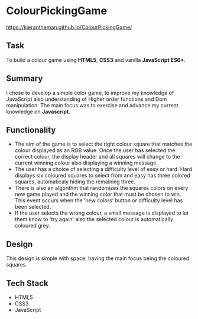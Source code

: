 # ColourPickingGame
https://kierantheman.github.io/ColourPickingGame/
## Task
To build a colour game using <b>HTML5</b>, <b>CSS3</b> and vanilla <b>JavaScript ES6+</b>.

## Summary
I chose to develop a simple color game, to improve my knowledge of JavaScript also understanding of Higher order functions and Dom manipulation. The main focus was to exercise and advance my current knowledge on <b>Javascript</b>.

## Functionality
<ul>
    <li>The aim of the game is to select the right colour square that matches the colour displayed as an RGB value. Once the user has selected the correct colour, the display header and all squares will change to the current winning colour also displaying a winning message.</li>

   <li>The user has a choice of selecting a difficulty level of easy or hard.  Hard displays six coloured squares to select from and easy has three colored squares, automaticaly hiding the remaining three.</li>

   <li>There is also an algorithm that randomizes the squares colors on every new game played and the winning color that must be chosen to win. This event occurs when the ‘new colors’ button or difficulty level has been selected.</li>

   <li>If the user selects the wrong colour, a small message is displayed to let them know to 'try again' also the selected colour is automatically coloured grey.</li>
</ul>

## Design
This design is simple with space, having the main focus being the coloured squares.

## Tech Stack
<ul>
    <li>HTML5</li>
    <li>CSS3</li>
    <li>JavaScript</li>
